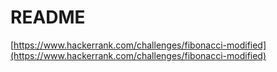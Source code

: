 # README

[https://www.hackerrank.com/challenges/fibonacci-modified](https://www.hackerrank.com/challenges/fibonacci-modified)
